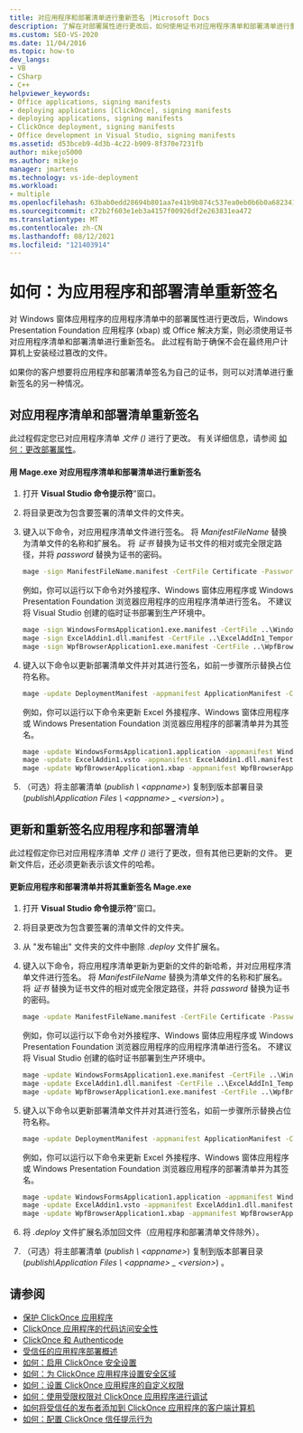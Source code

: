 ```yaml
---
title: 对应用程序和部署清单进行重新签名 |Microsoft Docs
description: 了解在对部署属性进行更改后，如何使用证书对应用程序清单和部署清单进行重新签名。
ms.custom: SEO-VS-2020
ms.date: 11/04/2016
ms.topic: how-to
dev_langs:
- VB
- CSharp
- C++
helpviewer_keywords:
- Office applications, signing manifests
- deploying applications [ClickOnce], signing manifests
- deploying applications, signing manifests
- ClickOnce deployment, signing manifests
- Office development in Visual Studio, signing manifests
ms.assetid: d53bceb9-4d3b-4c22-b909-8f370e7231fb
author: mikejo5000
ms.author: mikejo
manager: jmartens
ms.technology: vs-ide-deployment
ms.workload:
- multiple
ms.openlocfilehash: 63bab0edd28694b801aa7e41b9b874c537ea0eb0b6b0a68234177a8e934707b6
ms.sourcegitcommit: c72b2f603e1eb3a4157f00926df2e263831ea472
ms.translationtype: MT
ms.contentlocale: zh-CN
ms.lasthandoff: 08/12/2021
ms.locfileid: "121403914"
---
```

# <a name="how-to-re-sign-application-and-deployment-manifests"></a>如何：为应用程序和部署清单重新签名
对 Windows 窗体应用程序的应用程序清单中的部署属性进行更改后，Windows Presentation Foundation 应用程序 (xbap) 或 Office 解决方案，则必须使用证书对应用程序清单和部署清单进行重新签名。 此过程有助于确保不会在最终用户计算机上安装经过篡改的文件。

 如果你的客户想要将应用程序和部署清单签名为自己的证书，则可以对清单进行重新签名的另一种情况。

## <a name="re-sign-the-application-and-deployment-manifests"></a>对应用程序清单和部署清单重新签名
 此过程假定您已对应用程序清单 *文件 ()* 进行了更改。 有关详细信息，请参阅 [如何：更改部署属性](/previous-versions/cc442869(v=vs.110))。

#### <a name="to-re-sign-the-application-and-deployment-manifests-with-mageexe"></a>用 Mage.exe 对应用程序清单和部署清单进行重新签名

1. 打开 **Visual Studio 命令提示符**"窗口。

2. 将目录更改为包含要签署的清单文件的文件夹。

3. 键入以下命令，对应用程序清单文件进行签名。 将 *ManifestFileName* 替换为清单文件的名称和扩展名。 将 *证书* 替换为证书文件的相对或完全限定路径，并将 *password* 替换为证书的密码。

    ```cmd
    mage -sign ManifestFileName.manifest -CertFile Certificate -Password Password
    ```

     例如，你可以运行以下命令对外接程序、Windows 窗体应用程序或 Windows Presentation Foundation 浏览器应用程序的应用程序清单进行签名。 不建议将 Visual Studio 创建的临时证书部署到生产环境中。

    ```cmd
    mage -sign WindowsFormsApplication1.exe.manifest -CertFile ..\WindowsFormsApplication1_TemporaryKey.pfx
    mage -sign ExcelAddin1.dll.manifest -CertFile ..\ExcelAddIn1_TemporaryKey.pfx
    mage -sign WpfBrowserApplication1.exe.manifest -CertFile ..\WpfBrowserApplication1_TemporaryKey.pfx
    ```

4. 键入以下命令以更新部署清单文件并对其进行签名，如前一步骤所示替换占位符名称。

    ```cmd
    mage -update DeploymentManifest -appmanifest ApplicationManifest -CertFile Certificate -Password Password
    ```

     例如，你可以运行以下命令来更新 Excel 外接程序、Windows 窗体应用程序或 Windows Presentation Foundation 浏览器应用程序的部署清单并为其签名。

    ```cmd
    mage -update WindowsFormsApplication1.application -appmanifest WindowsFormsApplication1.exe.manifest -CertFile ..\WindowsFormsApplication1_TemporaryKey.pfx
    mage -update ExcelAddin1.vsto -appmanifest ExcelAddin1.dll.manifest -CertFile ..\ExcelAddIn1_TemporaryKey.pfx
    mage -update WpfBrowserApplication1.xbap -appmanifest WpfBrowserApplication1.exe.manifest -CertFile ..\WpfBrowserApplication1_TemporaryKey.pfx
    ```

5. （可选）将主部署清单 (*publish \\ \<appname>*) 复制到版本部署目录 (*publish\Application Files \\ \<appname> _ \<version>*) 。

## <a name="update-and-re-sign-the-application-and-deployment-manifests"></a>更新和重新签名应用程序和部署清单
 此过程假定你已对应用程序清单 *文件 ()* 进行了更改，但有其他已更新的文件。 更新文件后，还必须更新表示该文件的哈希。

#### <a name="to-update-and-re-sign-the-application-and-deployment-manifests-with-mageexe"></a>更新应用程序和部署清单并将其重新签名 Mage.exe

1. 打开 **Visual Studio 命令提示符**"窗口。

2. 将目录更改为包含要签署的清单文件的文件夹。

3. 从 "发布输出" 文件夹的文件中删除 *.deploy* 文件扩展名。

4. 键入以下命令，将应用程序清单更新为更新的文件的新哈希，并对应用程序清单文件进行签名。 将 *ManifestFileName* 替换为清单文件的名称和扩展名。 将 *证书* 替换为证书文件的相对或完全限定路径，并将 *password* 替换为证书的密码。

    ```cmd
    mage -update ManifestFileName.manifest -CertFile Certificate -Password Password
    ```

     例如，你可以运行以下命令对外接程序、Windows 窗体应用程序或 Windows Presentation Foundation 浏览器应用程序的应用程序清单进行签名。 不建议将 Visual Studio 创建的临时证书部署到生产环境中。

    ```cmd
    mage -update WindowsFormsApplication1.exe.manifest -CertFile ..\WindowsFormsApplication1_TemporaryKey.pfx
    mage -update ExcelAddin1.dll.manifest -CertFile ..\ExcelAddIn1_TemporaryKey.pfx
    mage -update WpfBrowserApplication1.exe.manifest -CertFile ..\WpfBrowserApplication1_TemporaryKey.pfx
    ```

5. 键入以下命令以更新部署清单文件并对其进行签名，如前一步骤所示替换占位符名称。

    ```cmd
    mage -update DeploymentManifest -appmanifest ApplicationManifest -CertFile Certificate -Password Password
    ```

     例如，你可以运行以下命令来更新 Excel 外接程序、Windows 窗体应用程序或 Windows Presentation Foundation 浏览器应用程序的部署清单并为其签名。

    ```cmd
    mage -update WindowsFormsApplication1.application -appmanifest WindowsFormsApplication1.exe.manifest -CertFile ..\WindowsFormsApplication1_TemporaryKey.pfx
    mage -update ExcelAddin1.vsto -appmanifest ExcelAddin1.dll.manifest -CertFile ..\ExcelAddIn1_TemporaryKey.pfx
    mage -update WpfBrowserApplication1.xbap -appmanifest WpfBrowserApplication1.exe.manifest -CertFile ..\WpfBrowserApplication1_TemporaryKey.pfx
    ```

6. 将 *.deploy* 文件扩展名添加回文件（应用程序和部署清单文件除外）。

7. （可选）将主部署清单 (*publish \\ \<appname>*) 复制到版本部署目录 (*publish\Application Files \\ \<appname> _ \<version>*) 。

## <a name="see-also"></a>请参阅
- [保护 ClickOnce 应用程序](../deployment/securing-clickonce-applications.md)
- [ClickOnce 应用程序的代码访问安全性](../deployment/code-access-security-for-clickonce-applications.md)
- [ClickOnce 和 Authenticode](../deployment/clickonce-and-authenticode.md)
- [受信任的应用程序部署概述](../deployment/trusted-application-deployment-overview.md)
- [如何：启用 ClickOnce 安全设置](../deployment/how-to-enable-clickonce-security-settings.md)
- [如何：为 ClickOnce 应用程序设置安全区域](../deployment/how-to-set-a-security-zone-for-a-clickonce-application.md)
- [如何：设置 ClickOnce 应用程序的自定义权限](../deployment/how-to-set-custom-permissions-for-a-clickonce-application.md)
- [如何：使用受限权限对 ClickOnce 应用程序进行调试](securing-clickonce-applications.md)
- [如何将受信任的发布者添加到 ClickOnce 应用程序的客户端计算机](../deployment/how-to-add-a-trusted-publisher-to-a-client-computer-for-clickonce-applications.md)
- [如何：配置 ClickOnce 信任提示行为](../deployment/how-to-configure-the-clickonce-trust-prompt-behavior.md)